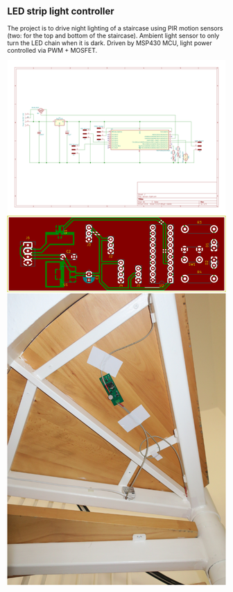 ## LED strip light controller ##

The project is to drive night lighting of a staircase using PIR
motion sensors (two: for the top and bottom of the staircase).
Ambient light sensor to only turn the LED chain when it is dark.
Driven by MSP430 MCU, light power controlled via PWM + MOSFET.

![](hardware/sensor-light.sch.svg)
![](hardware/sensor-light-brd.svg)
![](hardware/finished-device.jpg)

